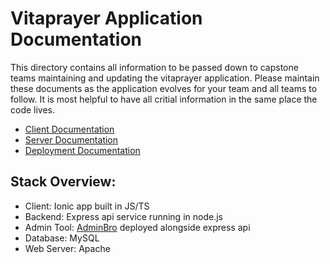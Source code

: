 # Vitaprayer Application Documentation
This directory contains all information to be passed down to capstone teams maintaining and updating the vitaprayer application. Please maintain these documents as the application evolves for your team and all teams to follow. It is most helpful to have all critial information in the same place the code lives.

- [Client Documentation](client/README.md)
- [Server Documentation](server/README.md)
- [Deployment Documentation](deployment/README.md)

## Stack Overview:
- Client: Ionic app built in JS/TS
- Backend: Express api service running in node.js
- Admin Tool: [AdminBro](https://adminbro.com/) deployed alongside express api
- Database: MySQL
- Web Server: Apache